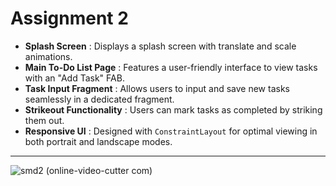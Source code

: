 # Assignment 2

* **Splash Screen** : Displays a splash screen with translate and scale animations.
* **Main To-Do List Page** : Features a user-friendly interface to view tasks with an "Add Task" FAB.
* **Task Input Fragment** : Allows users to input and save new tasks seamlessly in a dedicated fragment.
* **Strikeout Functionality** : Users can mark tasks as completed by striking them out.
* **Responsive UI** : Designed with `ConstraintLayout` for optimal viewing in both portrait and landscape modes.

---


![smd2 (online-video-cutter com)](https://github.com/user-attachments/assets/b4c519aa-a544-4da7-a2b2-d82d178de6e8)
